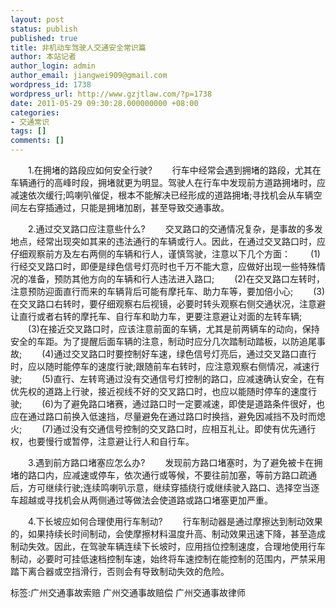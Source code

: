 ```yaml
---
layout: post
status: publish
published: true
title: 非机动车驾驶人交通安全常识篇
author: 本站记者
author_login: admin
author_email: jiangwei909@gmail.com
wordpress_id: 1738
wordpress_url: http://www.gzjtlaw.com/?p=1738
date: 2011-05-29 09:30:28.000000000 +08:00
categories:
- 交通常识
tags: []
comments: []
---
```

　　1.在拥堵的路段应如何安全行驶?　　行车中经常会遇到拥堵的路段，尤其在车辆通行的高峰时段，拥堵就更为明显。驾驶人在行车中发现前方道路拥堵时，应减速依次缓行;鸣喇叭催促，根本不能解决已经形成的道路拥堵;寻找机会从车辆空间左右穿插通过，只能是拥堵加剧，甚至导致交通事故。　　2.通过交叉路口应注意些什么?　　交叉路口的交通情况复杂，是事故的多发地点，经常出现突如其来的违法通行的车辆或行人。因此，在通过交叉路口时，应仔细观察前方及左右两侧的车辆和行人，谨慎驾驶，注意以下几个方面：　　(1)行经交叉路口时，即便是绿色信号灯亮时也千万不能大意，应做好出现一些特殊情况的准备，预防其他方向的车辆和行人违法进入路口;　　(2)在交叉路口左转时，注意预防迎面直行而来的车辆背后可能有摩托车、助力车等，要加倍小心;　　(3)在交叉路口右转时，要仔细观察右后视镜，必要时转头观察右侧交通状况，注意避让直行或者右转的摩托车、自行车和助力车，更要注意避让对面的左转车辆;　　(3)在接近交叉路口时，应该注意前面的车辆，尤其是前两辆车的动向，保持安全的车距。为了提醒后面车辆的注意，制动时应分几次踏制动踏板，以防追尾事故;　　(4)通过交叉路口时要控制好车速，绿色信号灯亮后，通过交叉路口直行时，应以随时能停车的速度行驶;跟随前车右转时，应注意观察右侧情况，减速行驶;　　(5)直行、左转弯通过没有交通信号灯控制的路口，应减速确认安全，在有优先权的道路上行驶，接近视线不好的交叉路口时，也应以能随时停车的速度行驶;　　(6)为了避免路口堵赛，通过路口时一定要减速，即使是道路条件很好，也应在通过路口前换入低速挡，尽量避免在通过路口时换挡，避免因减挡不及时而熄火;　　(7)通过没有交通信号控制的交叉路口时，应相互礼让。即使有优先通行权，也要慢行或暂停，注意避让行人和自行车。　　3.遇到前方路口堵塞应怎么办?　　发现前方路口堵塞时，为了避免被卡在拥堵的路口内，应减速或停车，依次通行或等候，不要往前加塞，等前方路口疏通后，方可继续行驶;连续鸣喇叭示意，继续穿插绕行或继续驶入路口、选择空当逐车超越或寻找机会从两侧通过等做法会使道路或路口堵塞更加严重。　　4.下长坡应如何合理使用行车制动?　　行车制动器是通过摩擦达到制动效果的，如果持续长时间制动，会使摩擦材料温度升高、制动效果迅速下降，甚至造成制动失效。因此，在驾驶车辆连续下长坡时，应用挡位控制速度，合理地使用行车制动，必要时可挂低速档控制车速，始终将车速控制在能控制的范围内，严禁采用踏下离合器或空挡滑行，否则会有导致制动失效的危险。标签:广州交通事故索赔 广州交通事故赔偿 广州交通事故律师
